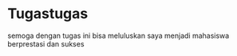 # Tugastugas

semoga dengan tugas ini bisa meluluskan saya menjadi mahasiswa berprestasi dan sukses
